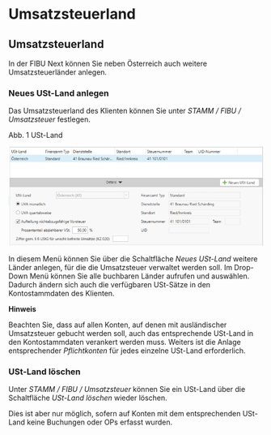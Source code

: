 # Umsatzsteuerland

## Umsatzsteuerland


In der FIBU Next können Sie neben Österreich auch weitere Umsatzsteuerländer anlegen.

### Neues USt-Land anlegen

Das Umsatzsteuerland des Klienten können Sie unter *STAMM / FIBU / Umsatzsteuer* festlegen.

Abb. 1 USt-Land

![Image](<img/NeuesElement146.png>)


In diesem Menü können Sie über die Schaltfläche *Neues USt-Land* weitere Länder anlegen, für die die Umsatzsteuer verwaltet werden soll. Im Drop-Down Menü können Sie alle buchbaren Länder aufrufen und auswählen. Dadurch ändern sich auch die verfügbaren USt-Sätze in den Kontostammdaten des Klienten.

**Hinweis**

Beachten Sie, dass auf allen Konten, auf denen mit ausländischer Umsatzsteuer gebucht werden soll, auch das entsprechende USt-Land in den Kontostammdaten verankert werden muss. Weiters ist die Anlage entsprechender *Pflichtkonten* für jedes einzelne USt-Land erfor­derlich.

### USt-Land löschen

Unter *STAMM / FIBU / Umsatzsteuer* können Sie ein USt-Land über die Schaltfläche *USt-Land löschen* wieder löschen.

Dies ist aber nur möglich, sofern auf Konten mit dem entsprechenden USt-Land keine Buchungen oder OPs erfasst wurden.

